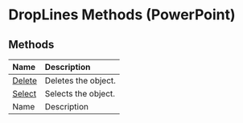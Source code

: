 
# DropLines Methods (PowerPoint)

## Methods



|**Name**|**Description**|
|:-----|:-----|
| [Delete](5ad36b94-3ee7-8469-8773-d9726900c467.md)|Deletes the object.|
| [Select](3275cad2-36dd-42ec-e34f-6eb1248b5c33.md)|Selects the object.|
|Name|Description|
